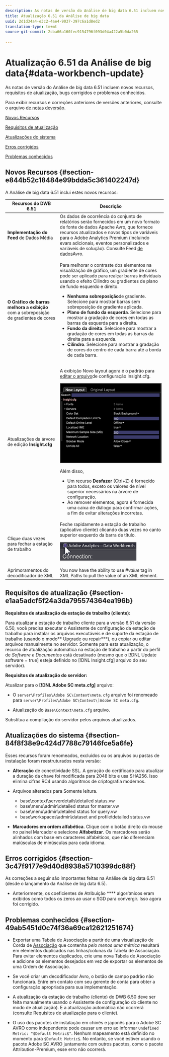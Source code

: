 ```yaml
---
description: As notas de versão do Análise de big data 6.51 incluem novos recursos, requisitos de atualização, bugs corrigidos e problemas conhecidos.
title: Atualização 6.51 da Análise de big data
uuid: 2d1d34a4-e3c2-4ae4-9037-397c6a1d8ed2
translation-type: tm+mt
source-git-commit: 2cba66a160fec9154796f093d04a422a5b0da265

---
```



# Atualização 6.51 da Análise de big data{#data-workbench-update}

As notas de versão do Análise de big data 6.51 incluem novos recursos, requisitos de atualização, bugs corrigidos e problemas conhecidos.

Para exibir recursos e correções anteriores de versões anteriores, consulte o arquivo [de notas de](https://docs.adobe.com/content/help/en/data-workbench/using/release-notes/release-notes.html)versão.

[Novos Recursos](../../home/c-release-notes-insight/c-6-51.md#section-e844b52c18484e99bdda5c361402247d)

[Requisitos de atualização](../../home/c-release-notes-insight/c-6-51.md#section-e1aa5adcf5f24a3da795574364ea196b)

[Atualizações do sistema](../../home/c-release-notes-insight/c-6-51.md#section-84f8f38e9c424d7788c79146fce5a6fe)

[Erros corrigidos](../../home/c-release-notes-insight/c-6-51.md#section-3c47f9177e9d40d8938a5710399dc88f)

[Problemas conhecidos](../../home/c-release-notes-insight/c-6-51.md#section-49ab5451d0c74f36a69ca12621251674)

## Novos Recursos {#section-e844b52c18484e99bdda5c361402247d}

A Análise de big data 6.51 inclui estes novos recursos:

<table id="table_9305F30AEF5D49B2B052D1E7C9570D2C"> 
 <thead> 
  <tr> 
   <th colname="col1" class="entry"><b>Recursos do DWB 6.51 </b> </th> 
   <th colname="col2" class="entry"> Descrição </th> 
  </tr>
 </thead>
 <tbody> 
  <tr> 
   <td colname="col1"><b>Implementação do Feed</b> de Dados Média </td> 
   <td colname="col2">Os dados de ocorrência do conjunto de relatórios serão fornecidos em um novo formato de fonte de dados Apache Avro, que fornece recursos atualizados e novos tipos de variáveis para o Adobe Analytics Premium (incluindo evars adicionais, eventos personalizados e variáveis de solução). Consulte Feed <a href="https://docs.adobe.com/content/help/en/data-workbench/using/dataset/log-proc-config-file/c-log-sources.html#section-9a824b4c3d5549e7952a7111232035b2" format="https" scope="external"> de dados</a>Avro. </td> 
  </tr> 
  <tr> 
   <td colname="col1"><b>O Gráfico de barras melhora a exibição</b> com a sobreposição de gradientes de cores </td> 
   <td colname="col2"> <p>Para melhorar o contraste dos elementos na visualização de gráfico, um gradiente de cores pode ser aplicado para realçar barras individuais usando o efeito Cilindro ou gradientes de plano de fundo esquerdo e direito. </p> 
    <ul id="ul_04C17524FE904F1CA6AE9B18F50551A9"> 
     <li id="li_D5F3B808F6BD4413A985EAC72EB89D5D"><b>Nenhuma sobreposição</b>de gradiente. Selecione para mostrar barras sem sobreposição de gradiente aplicada. </li> 
     <li id="li_EF26B82D206643419948BD83ACF8A115"><b>Plano de fundo da esquerda</b>. Selecione para mostrar a gradação de cores em todas as barras da esquerda para a direita. </li> 
     <li id="li_3D5BE49CEC1748F68944AD2ABEFD7B23"><b>Fundo da direita</b>. Selecione para mostrar a gradação de cores em todas as barras da direita para a esquerda. </li> 
     <li id="li_2CA78F34D2F44A29BE8FD53334E0DB24"><b>Cilindro</b>. Selecione para mostrar a gradação de cores do centro de cada barra até a borda de cada barra. </li> 
    </ul> </td> 
  </tr> 
  <tr> 
   <td colname="col1">Atualizações da árvore de edição <b>Insight.cfg</b> </td> 
   <td colname="col2"> <p>A exibição Novo layout agora é o padrão para <a href="https://docs.adobe.com/content/help/en/data-workbench/using/client/c-insght-config-param.html" format="https" scope="external"> editar o arquivo</a>de configuração Insight.cfg. </p><img placement="break" id="image_898F9FC38F404DE19076CAA48AFBE673" src="assets/config_tree_new_layout.png" /> <p>Além disso, 
     <ul id="ul_9484D81C1F5A48CCBFC77204B60E3650"> 
      <li id="li_574CA325411C4482B759E60F453C15BC">Um recurso <b>Desfazer</b> (Ctrl+Z) é fornecido para todos, exceto os valores de nível superior necessários na árvore de configuração. </li> 
      <li id="li_91B8F8F12FA847FDACBB9690B9F97793">Ao remover elementos, agora é fornecida uma caixa de diálogo para confirmar ações, a fim de evitar alterações incorretas. </li> 
     </ul> </p> </td> 
  </tr> 
  <tr> 
   <td colname="col1"> Clique duas vezes para fechar a estação de trabalho </td> 
   <td colname="col2">Feche rapidamente a estação de trabalho (aplicativo cliente) clicando duas vezes no canto superior esquerdo da barra de título. <p><img placement="break" id="image_DA1E5A6C7C404F0F9140077076D99224" src="assets/6_51_app_close.png" /> </p> </td> 
  </tr> 
  <tr> 
   <td colname="col1"> Aprimoramentos do decodificador de XML </td> 
   <td colname="col2">You now have the ability to use <i>#value</i> tag in XML Paths to pull the value of an XML element. </td> 
  </tr> 
 </tbody> 
</table>

## Requisitos de atualização {#section-e1aa5adcf5f24a3da795574364ea196b}

**Requisitos de atualização da estação de trabalho (cliente):**

Para atualizar a estação de trabalho cliente para a versão 6.51 da versão 6.50, você precisa executar o Assistente de configuração da estação de trabalho para instalar os arquivos executáveis e de suporte da estação de trabalho (usando o modo** Upgrade ou repair***), ou copiar ou editar arquivos manualmente no servidor. Somente para esta atualização, o recurso de atualização automática na estação de trabalho a partir do perfil de *Software e Documentos* está desativado (mesmo que o [!DNL Update software = true] esteja definido no [!DNL Insight.cfg] arquivo do seu servidor).

**Requisitos de atualização do servidor:**

Atualizar para o **[!DNL Adobe SC meta.cfg]** arquivo:

* O `server\Profiles\Adobe SC\Context\meta.cfg` arquivo foi renomeado para `server\Profiles\Adobe SC\Context\]Adobe SC meta.cfg`.

* Atualização do `Base\Context\meta.cfg` arquivo.

Substitua a compilação do servidor pelos arquivos atualizados.

## Atualizações do sistema {#section-84f8f38e9c424d7788c79146fce5a6fe}

Esses recursos foram renomeados, excluídos ou os arquivos ou pastas de instalação foram reestruturados nesta versão:

* **Alteração** de conectividade SSL. A geração do certificado para atualizar a duração da chave foi modificada para 2048 bits e usa SHA256. Isso elimina cifras RC4 usando algoritmos de criptografia modernos.
* Arquivos alterados para Somente leitura.

   * base\context\serverdetails\detailed status.vw
   * base\menu\admin\detailed status for master.vw
   * base\menu\admin\detailed status for query.vw
   * base\workspaces\admin\dataset and profile\detailed status.vw

* **Marcadores em ordem alfabética**. Clique com o botão direito do mouse no painel Marcador e selecione **Alfabetizar**. Os marcadores serão alinhados com base em caracteres alfabéticos, que não diferenciam maiúsculas de minúsculas para cada idioma.

## Erros corrigidos {#section-3c47f9177e9d40d8938a5710399dc88f}

As correções a seguir são importantes feitas na Análise de big data 6.51 (desde o lançamento da Análise de big data 6.5).

* Anteriormente, os coeficientes de Atribuição **** algorítmicos eram exibidos como todos os zeros ao usar o SGD para convergir. Isso agora foi corrigido.

## Problemas conhecidos {#section-49ab5451d0c74f36a69ca12621251674}

* Exportar uma Tabela de Associação a partir de uma visualização de Corda de [Associação](/help/home/c-get-started/c-analysis-vis/associations-chord.md) que contenha *pelo menos uma métrica* resultará em elementos duplicados nas linhas/colunas da Tabela de Associação. Para evitar elementos duplicados, crie uma nova Tabela de Associação e adicione os elementos desejados em vez de exportar os elementos de uma Ordem de Associação.

* Se você criar um decodificador Avro, o botão de campo padrão não funcionará. Entre em contato com seu gerente de conta para obter a configuração apropriada para sua implementação.
* A atualização da estação de trabalho (cliente) do DWB 6.50 deve ser feita manualmente usando o Assistente de configuração do cliente no modo de atualização). E a atualização automática não ocorrerá (consulte Requisitos de atualização para o cliente).
* O uso dos pacotes de instalação em chinês e japonês para o Adobe SC AVRO como independente pode causar um erro ao informar `Undefined Metric: "$Default Metric$"`. Nenhum mapeamento está definido no momento para `$Default Metric$`. No entanto, se você estiver usando o pacote Adobe SC AVRO juntamente com outros pacotes, como o pacote Attribution-Premium, esse erro não ocorrerá.
